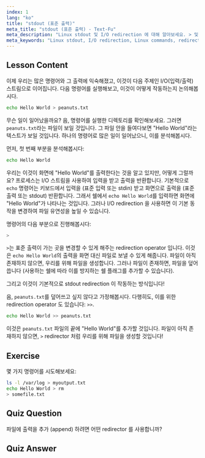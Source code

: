 ```yaml
---
index: 1
lang: "ko"
title: "stdout (표준 출력)"
meta_title: "stdout (표준 출력) - Text-Fu"
meta_description: "Linux stdout 및 I/O redirection 에 대해 알아보세요. > 및 >> 연산자를 사용하여 명령어 출력을 파일로 리디렉션하는 방법을 이해하세요. 오늘 Linux 여정을 시작하세요!"
meta_keywords: "Linux stdout, I/O redirection, Linux commands, redirect output, Linux tutorial, beginner Linux, Linux guide, shell scripting"
---
```


## Lesson Content

이제 우리는 많은 명령어와 그 출력에 익숙해졌고, 이것이 다음 주제인 I/O(입력/출력) 스트림으로 이어집니다. 다음 명령어를 실행해보고, 이것이 어떻게 작동하는지 논의해봅시다.

```bash
echo Hello World > peanuts.txt
```

무슨 일이 일어났을까요? 음, 명령어를 실행한 디렉토리를 확인해보세요. 그러면 `peanuts.txt`라는 파일이 보일 것입니다. 그 파일 안을 들여다보면 "Hello World"라는 텍스트가 보일 것입니다. 하나의 명령어로 많은 일이 일어났으니, 이를 분석해봅시다.

먼저, 첫 번째 부분을 분석해봅시다:

```bash
echo Hello World
```

우리는 이것이 화면에 "Hello World"를 출력한다는 것을 알고 있지만, 어떻게 그럴까요? 프로세스는 I/O 스트림을 사용하여 입력을 받고 출력을 반환합니다. 기본적으로 `echo` 명령어는 키보드에서 입력을 (표준 입력 또는 stdin) 받고 화면으로 출력을 (표준 출력 또는 stdout) 반환합니다. 그래서 쉘에서 `echo Hello World`를 입력하면 화면에 "Hello World"가 나타나는 것입니다. 그러나 I/O redirection 을 사용하면 이 기본 동작을 변경하여 파일 유연성을 높일 수 있습니다.

명령어의 다음 부분으로 진행해봅시다:

```bash
>
```

`>`는 표준 출력이 가는 곳을 변경할 수 있게 해주는 redirection operator 입니다. 이것은 `echo Hello World`의 출력을 화면 대신 파일로 보낼 수 있게 해줍니다. 파일이 아직 존재하지 않으면, 우리를 위해 파일을 생성합니다. 그러나 파일이 존재하면, 파일을 덮어씁니다 (사용하는 쉘에 따라 이를 방지하는 쉘 플래그를 추가할 수 있습니다).

그리고 이것이 기본적으로 stdout redirection 이 작동하는 방식입니다!

음, `peanuts.txt`를 덮어쓰고 싶지 않다고 가정해봅시다. 다행히도, 이를 위한 redirection operator 도 있습니다: `>>`.

```bash
echo Hello World >> peanuts.txt
```

이것은 `peanuts.txt` 파일의 끝에 "Hello World"를 추가할 것입니다. 파일이 아직 존재하지 않으면, `>` redirector 처럼 우리를 위해 파일을 생성할 것입니다!

## Exercise

몇 가지 명령어를 시도해보세요:

```bash
ls -l /var/log > myoutput.txt
echo Hello World > rm
> somefile.txt
```

## Quiz Question

파일에 출력을 추가 (append) 하려면 어떤 redirector 를 사용합니까?

## Quiz Answer

> >
